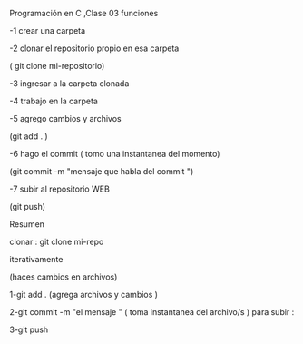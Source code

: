 Programación en C ,Clase 03 funciones

-1 crear una carpeta

-2 clonar el repositorio propio en esa carpeta

( git clone mi-repositorio)

-3 ingresar a la carpeta clonada

-4 trabajo en la carpeta

-5 agrego cambios y archivos

(git add . )

-6 hago el commit ( tomo una instantanea del momento)

(git commit -m "mensaje que habla del commit ")

-7 subir al repositorio WEB

(git push)

Resumen

clonar : git clone mi-repo

iterativamente

(haces cambios en archivos)

1-git add .  (agrega archivos y cambios )

2-git commit -m "el mensaje " (  toma instantanea del archivo/s )
para subir :

3-git push 